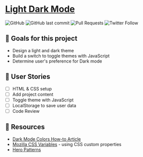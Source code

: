 # [Light Dark Mode](https://josephgattuso.github.io/light-dark-mode)

>

![GitHub](https://img.shields.io/github/license/josephgattuso/light-dark-mode?style=flat-square)
![GitHub last commit](https://img.shields.io/github/last-commit/josephgattuso/light-dark-mode?style=flat-square)
![Pull Requests](https://img.shields.io/badge/pull_requests-welcome-blue?style=flat-square)
![Twitter Follow](https://img.shields.io/twitter/follow/joeetuso?style=flat-square)

## 🎯 Goals for this project

- Design a light and dark theme
- Build a switch to toggle themes with JavaScript
- Determine user's preference for Dark mode

<!-- ## 🚀 Quick start -->

## 📖 User Stories

- [ ] HTML & CSS setup
- [ ] Add project content
- [ ] Toggle theme with JavaScript
- [ ] LocalStorage to save user data
- [ ] Code Review

## 🔗 Resources

- [Dark Mode Colors How-to Article](https://blog.prototypr.io/how-to-design-a-dark-theme-for-your-android-app-3daeb264637)
- [Mozilla CSS Variables](https://developer.mozilla.org/en-US/docs/Web/CSS/Using_CSS_custom_properties) - using CSS custom properties
- [Hero Patterns](https://www.heropatterns.com/)
